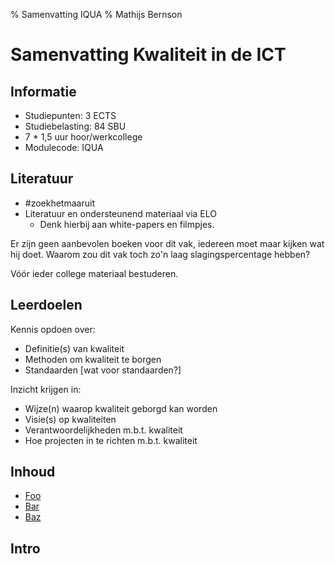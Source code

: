 % Samenvatting IQUA
% Mathijs Bernson

# Samenvatting Kwaliteit in de ICT

## Informatie

* Studiepunten: 3 ECTS
* Studiebelasting: 84 SBU
* 7 * 1,5 uur hoor/werkcollege
* Modulecode: IQUA

## Literatuur

* #zoekhetmaaruit
* Literatuur en ondersteunend materiaal via ELO
	* Denk hierbij aan white-papers en filmpjes.

Er zijn geen aanbevolen boeken voor dit vak, iedereen moet maar kijken wat hij doet. Waarom zou dit vak toch zo'n laag slagingspercentage hebben?

Vóór ieder college materiaal bestuderen.

## Leerdoelen

Kennis opdoen over:

* Definitie(s) van kwaliteit
* Methoden om kwaliteit te borgen
* Standaarden [wat voor standaarden?]

Inzicht krijgen in:

* Wijze(n) waarop kwaliteit geborgd kan worden
* Visie(s) op kwaliteiten
* Verantwoordelijkheden m.b.t. kwaliteit
* Hoe projecten in te richten m.b.t. kwaliteit

## Inhoud

* [Foo](#foo)
* [Bar](#bar)
* [Baz](#baz)

## Intro

